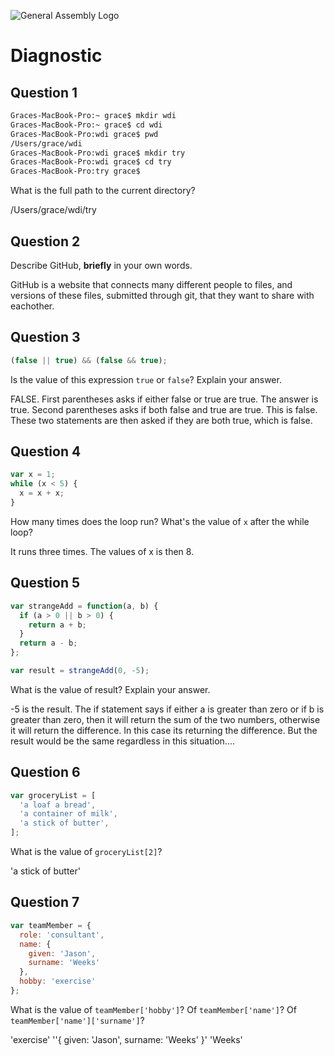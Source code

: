 ![General Assembly Logo](http://i.imgur.com/ke8USTq.png)

# Diagnostic

## Question 1

```sh
Graces-MacBook-Pro:~ grace$ mkdir wdi
Graces-MacBook-Pro:~ grace$ cd wdi
Graces-MacBook-Pro:wdi grace$ pwd
/Users/grace/wdi
Graces-MacBook-Pro:wdi grace$ mkdir try
Graces-MacBook-Pro:wdi grace$ cd try
Graces-MacBook-Pro:try grace$
```

What is the full path to the current directory?

/Users/grace/wdi/try

## Question 2

Describe GitHub, **briefly** in your own words.

GitHub is a website that connects many different people to files, and versions
of these files, submitted through git, that they want to share with eachother.

## Question 3

```js
(false || true) && (false && true);
```

Is the value of this expression `true` or `false`?  Explain your answer.

FALSE. First parentheses asks if either false or true are true. The answer is
true. Second parentheses asks if both false and true are true. This is false.
These two statements are then asked if they are both true, which is false.

## Question 4

```js
var x = 1;
while (x < 5) {
  x = x + x;
}
```

How many times does the loop run?  What's the value of `x` after the while loop?

It runs three times. The values of x is then 8.

## Question 5

```js
var strangeAdd = function(a, b) {
  if (a > 0 || b > 0) {
    return a + b;
  }
  return a - b;
};

var result = strangeAdd(0, -5);
```

What is the value of result?  Explain your answer.

-5 is the result. The if statement says if either a is greater than zero or if
b is greater than zero, then it will return the sum of the two numbers,
otherwise it will return the difference. In this case its returning the
difference. But the result would be the same regardless in this situation....

## Question 6

```js
var groceryList = [
  'a loaf a bread',
  'a container of milk',
  'a stick of butter',
];
```

What is the value of `groceryList[2]`?

'a stick of butter'

## Question 7

```js
var teamMember = {
  role: 'consultant',
  name: {
    given: 'Jason',
    surname: 'Weeks'
  },
  hobby: 'exercise'
};
```

What is the value of `teamMember['hobby']`?  Of `teamMember['name']`?  Of
`teamMember['name']['surname']`?

'exercise'
''{ given: 'Jason', surname: 'Weeks' }'
'Weeks'
